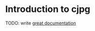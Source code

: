 # Introduction to cjpg

TODO: write [great documentation](http://jacobian.org/writing/great-documentation/what-to-write/)

